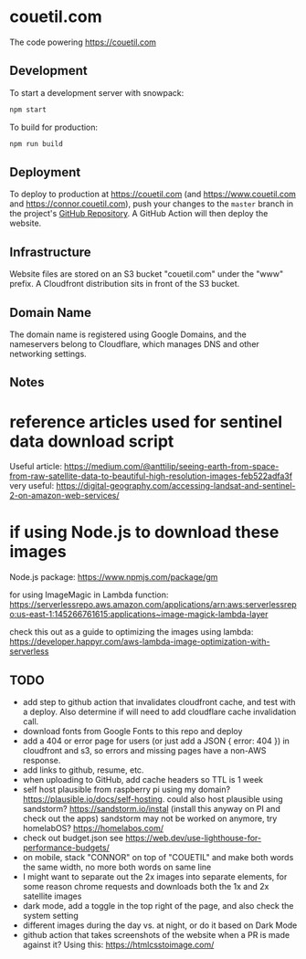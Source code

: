 # couetil.com

The code powering https://couetil.com

## Development

To start a development server with snowpack:
```sh
npm start
```

To build for production:
```sh
npm run build
```

## Deployment

To deploy to production at https://couetil.com (and https://www.couetil.com and
https://connor.couetil.com), push your changes to the `master` branch in the
project's [GitHub Repository](https://github.com/couetilc/couetil.com). A
GitHub Action will then deploy the website.

## Infrastructure

Website files are stored on an S3 bucket "couetil.com" under the "www" prefix.
A Cloudfront distribution sits in front of the S3 bucket.

## Domain Name

The domain name is registered using Google Domains, and the nameservers
belong to Cloudflare, which manages DNS and other networking settings.

## Notes

# reference articles used for sentinel data download script

Useful article: https://medium.com/@anttilip/seeing-earth-from-space-from-raw-satellite-data-to-beautiful-high-resolution-images-feb522adfa3f
very useful: https://digital-geography.com/accessing-landsat-and-sentinel-2-on-amazon-web-services/

# if using Node.js to download these images

Node.js package: https://www.npmjs.com/package/gm

for using ImageMagic in Lambda function: https://serverlessrepo.aws.amazon.com/applications/arn:aws:serverlessrepo:us-east-1:145266761615:applications~image-magick-lambda-layer

check this out as a guide to optimizing the images using lambda: https://developer.happyr.com/aws-lambda-image-optimization-with-serverless

## TODO

- add step to github action that invalidates cloudfront cache, and test with a
  deploy. Also determine if will need to add cloudflare cache invalidation call.
- download fonts from Google Fonts to this repo and deploy
- add a 404 or error page for users (or just add a JSON { error: 404 }) in cloudfront
  and s3, so errors and missing pages have a non-AWS response.
- add links to github, resume, etc.
- when uploading to GitHub, add cache headers so TTL is 1 week
- self host plausible from raspberry pi using my domain? https://plausible.io/docs/self-hosting.
  could also host plausible using sandstorm? https://sandstorm.io/instal
  (install this anyway on PI and check out the apps) sandstorm may not be
  worked on anymore, try homelabOS? https://homelabos.com/
- check out budget.json see https://web.dev/use-lighthouse-for-performance-budgets/
- on mobile, stack "CONNOR" on top of "COUETIL" and make both words the same width, no more both words on same line
- I might want to separate out the 2x images into separate <code><picture></code>
  elements, for some reason chrome requests and downloads both the 1x and 2x satellite images
- dark mode, add a toggle in the top right of the page, and also check
  the system setting
- different images during the day vs. at night, or do it based on Dark Mode
- github action that takes screenshots of the website when a PR is made against
  it? Using this: https://htmlcsstoimage.com/
